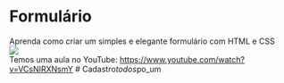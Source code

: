 # Formulário
Aprenda como criar um simples e elegante formulário com HTML e CSS
<br>
<img src="https://1.bp.blogspot.com/-iem9LTDllYY/YKlwoY0uYYI/AAAAAAAAApo/9UUjW80biw4Ca-c0WWDkVFqC14OGh-pOQCLcBGAsYHQ/s320/formulario-html-css.png">
<br>
Temos uma aula no YouTube: https://www.youtube.com/watch?v=VCsNIRXNsmY
#   C a d a s t r o _ t o d o s _ p o _ u m  
 